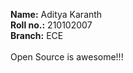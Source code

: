 **Name:**     Aditya Karanth <br>
**Roll no.:** 210102007 <br>
**Branch:**   ECE <br><br>
Open Source is awesome!!!
